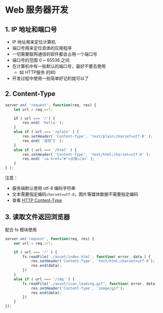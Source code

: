  # Web 服务器开发
 
## 1. IP 地址和端口号

* IP 地址用来定位计算机
* 端口号用来定位具体的应用程序
* 一切需要联网通信的软件都会占用一个端口号
* 端口号的范围 0 ~ 65536 之间
* 在计算机中有一些默认的端口号，最好不要去使用
    * 如 HTTP服务 的80
* 开发过程中使用一些简单好记的就可以了


## 2. Content-Type

```javascript
server.on( 'request', function(req, res) {
    let url = req.url;

    if ( url === '/') {
        res.end( 'hello' );
    }
    else if ( url === '/plain' ) {
        res.setHeader( 'Content-Type', 'text/plain;charset=utf-8' );
        res.end( '吴钦飞' );
    } 
    else if ( url === '/html' ) {
        res.setHeader( 'Content-Type', 'text/html;charset=utf-8' );
        res.end( '<a href="#">点我</a>' );
    }
} );
```

注意：
* 服务端默认使用 utf-8 编码字符串
* 文本需要指定编码`charset=utf-8`，图片等媒体数据不需要指定编码
* 查看 [HTTP Content-Type](http://tool.oschina.net/commons)

## 3. 读取文件返回浏览器

配合 fs 模块使用

```javascript
server.on('request', function(req, res) {
    var url = req.url;

    if ( url === '/' ) {
        fs.readFile('./asset/index.html', function( error, data ) {
            res.setHeader('Content-Type', 'text/html;charset=utf-8');
            res.end(data);
        })
    }
    else if ( url === '/img' ) {
        fs.readFile('./asset/icon_loading.gif', function( error, data ) {
            res.setHeader('Content-Type', 'image/gif');
            res.end(data);
        })
    }
});
```